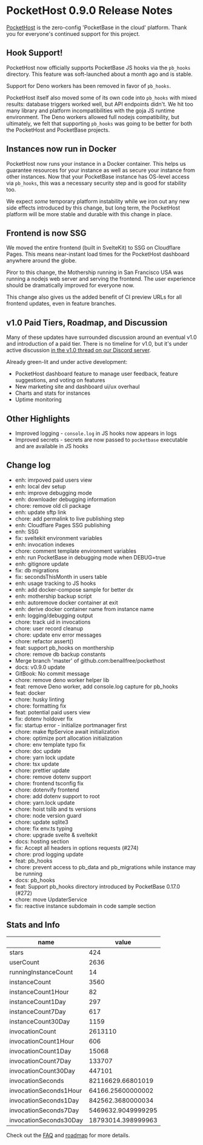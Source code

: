 # PocketHost 0.9.0 Release Notes

[PocketHost](https://pockethost.io) is the zero-config 'PocketBase in the cloud' platform. Thank you for everyone's continued support for this project.

## Hook Support!

PocketHost now officially supports PocketBase JS hooks via the `pb_hooks` directory. This feature was soft-launched about a month ago and is stable.

Support for Deno workers has been removed in favor of `pb_hooks`.

PocketHost itself also moved some of its own code into `pb_hooks` with mixed results: database triggers worked well, but API endpoints didn't. We hit too many library and platform incompatibilities with the goja JS runtime environment. The Deno workers allowed full nodejs compatibility, but ultimately, we felt that supporting `pb_hooks` was going to be better for both the PocketHost and PocketBase projects.

## Instances now run in Docker

PocketHost now runs your instance in a Docker container. This helps us guarantee resources for your instance as well as secure your instance from other instances. Now that your PocketBase instance has OS-level access via `pb_hooks`, this was a necessary security step and is good for stability too.

We expect _some_ temporary platform instability while we iron out any new side effects introduced by this change, but long term, the PocketHost platform will be more stable and durable with this change in place.

## Frontend is now SSG

We moved the entire frontend (built in SvelteKit) to SSG on Cloudflare Pages. This means near-instant load times for the PocketHost dashboard anywhere around the globe.

Piror to this change, the Mothership running in San Francisco USA was running a nodejs web server and serving the frontend. The user experience should be dramatically improved for everyone now.

This change also gives us the added benefit of CI preview URLs for all frontend updates, even in feature branches.

## v1.0 Paid Tiers, Roadmap, and Discussion

Many of these updates have surrounded discussion around an eventual v1.0 and introduction of a paid tier. There is no timeline for v1.0, but it's under active discussion [in the v1.0 thread on our Discord server](https://discord.com/channels/1128192380500193370/1153379252255862837).

Already green-lit and under active development:

- PocketHost dashboard feature to manage user feedback, feature suggestions, and voting on features
- New marketing site and dashboard ui/ux overhaul
- Charts and stats for instances
- Uptime monitoring

## Other Highlights

- Improved logging - `console.log` in JS hooks now appears in logs
- Improved secrets - secrets are now passed to `pocketbase` executable and are available in JS hooks

## Change log

- enh: imrpoved paid users view
- enh: local dev setup
- enh: improve debugging mode
- enh: downloader debugging information
- chore: remove old cli package
- enh: update sftp link
- chore: add permalink to live publishing step
- enh: Cloudflare Pages SSG publishing
- enh: SSG
- fix: sveltekit environment variables
- enh: invocation indexes
- chore: comment template environment variables
- enh: run PocketBase in debugging mode when DEBUG=true
- enh: gitignore update
- fix: db migrations
- fix: secondsThisMonth in users table
- enh: usage tracking to JS hooks
- enh: add docker-compose sample for better dx
- enh: mothership backup script
- enh: autoremove docker container at exit
- enh: derive docker container name from instance name
- enh: logging/debugging output
- chore: track uid in invocations
- chore: user record cleanup
- chore: update env error messages
- chore: refactor assert()
- feat: support pb_hooks on monthership
- chore: remove db backup constants
- Merge branch 'master' of github.com:benallfree/pockethost
- docs: v0.9.0 update
- GitBook: No commit message
- chore: remove deno worker helper lib
- feat: remove Deno worker, add console.log capture for pb_hooks
- feat: docker
- chore: husky linting
- chore: formatting fix
- feat: potential paid users view
- fix: dotenv holdover fix
- fix: startup error - initialize portmanager first
- chore: make ftpService await initialization
- chore: optimize port allocation initialization
- chore: env template typo fix
- chore: doc update
- chore: yarn lock update
- chore: tsx update
- chore: prettier update
- chore: remove dotenv support
- chore: frontend tsconfig fix
- chore: dotenvify frontend
- chore: add dotenv support to root
- chore: yarn.lock update
- chore: hoist tslib and ts versions
- chore: node version guard
- chore: update sqlite3
- chore: fix env.ts typing
- chore: upgrade svelte & sveltekit
- docs: hosting section
- fix: Accept all headers in options requests (#274)
- chore: prod logging update
- feat: pb_hooks
- chore: prevent access to pb_data and pb_migrations while instance may be running
- docs: pb_hooks
- feat: Support pb_hooks directory introduced by PocketBase 0.17.0 (#272)
- chore: move UpdaterService
- fix: reactive instance subdomain in code sample section

## Stats and Info

| name                   | value              |
| ---------------------- | ------------------ |
| stars                  | 424                |
| userCount              | 2636               |
| runningInstanceCount   | 14                 |
| instanceCount          | 3560               |
| instanceCount1Hour     | 82                 |
| instanceCount1Day      | 297                |
| instanceCount7Day      | 617                |
| instanceCount30Day     | 1159               |
| invocationCount        | 2613110            |
| invocationCount1Hour   | 606                |
| invocationCount1Day    | 15068              |
| invocationCount7Day    | 133707             |
| invocationCount30Day   | 447101             |
| invocationSeconds      | 82116629.66801019  |
| invocationSeconds1Hour | 64166.25600000002  |
| invocationSeconds1Day  | 842562.3680000034  |
| invocationSeconds7Day  | 5469632.9049999295 |
| invocationSeconds30Day | 18793014.398999963 |

Check out the [FAQ](https://pockethost.gitbook.io/manual/overview/faq) and [roadmap](https://pockethost.gitbook.io/manual/overview/roadmap) for more details.
